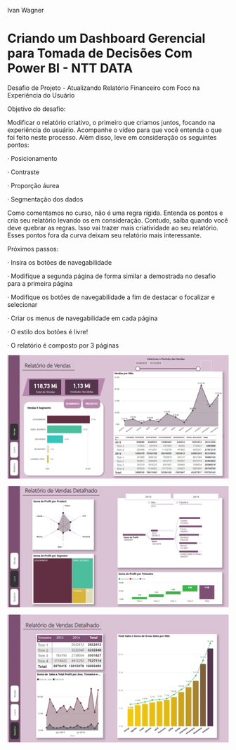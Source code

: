 Ivan Wagner

# Criando um Dashboard Gerencial para Tomada de Decisões Com Power BI - NTT DATA

Desafio de Projeto - Atualizando Relatório Financeiro com Foco na Experiência do Usuário


Objetivo do desafio:

Modificar o relatório criativo, o primeiro que criamos juntos, focando na experiência do usuário. Acompanhe o vídeo para que você entenda o que foi feito neste processo. Além disso, leve em consideração os seguintes pontos:

· Posicionamento

· Contraste

· Proporção áurea

· Segmentação dos dados


Como comentamos no curso, não é uma regra rígida. Entenda os pontos e cria seu relatório levando os em consideração. Contudo, saiba quando você deve quebrar as regras. Isso vai trazer mais criatividade ao seu relatório. Esses pontos fora da curva deixam seu relatório mais interessante.


Próximos passos:

· Insira os botões de navegabilidade

· Modifique a segunda página de forma similar a demostrada no desafio para a primeira página

· Modifique os botões de navegabilidade a fim de destacar o focalizar e selecionar

· Criar os menus de navegabilidade em cada página

· O estilo dos botões é livre!

· O relatório é composto por 3 páginas

![](https://github.com/IvoJucaBezerra/Criando-um-Dashboard-Gerencial-para-Tomada-de-Decisoes-Com-Power-BI/blob/main/img/dash-pg1.png)

![](https://github.com/IvoJucaBezerra/Criando-um-Dashboard-Gerencial-para-Tomada-de-Decisoes-Com-Power-BI/blob/main/img/dash-pg2.png)

![](https://github.com/IvoJucaBezerra/Criando-um-Dashboard-Gerencial-para-Tomada-de-Decisoes-Com-Power-BI/blob/main/img/dash-pg3.png)
